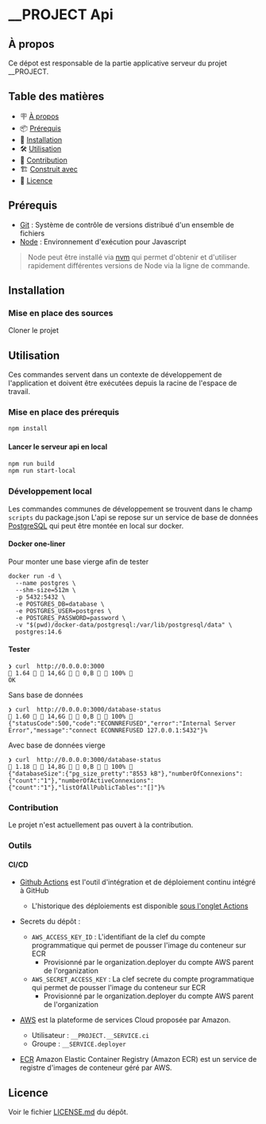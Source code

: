 <!-- VARIABLES
__SERVICE
__PROJECT
__REPOSITORY
__ORGANIZATION
-->

# __PROJECT Api

## À propos

Ce dépot est responsable de la partie applicative serveur du projet __PROJECT.

## Table des matières

- 🪧 [À propos](#à-propos)
- 📦 [Prérequis](#prérequis)
- 🚀 [Installation](#installation)
- 🛠️ [Utilisation](#utilisation)
- 🤝 [Contribution](#contribution)
- 🏗️ [Construit avec](#construit-avec)
- 📝 [Licence](#licence)

## Prérequis

- [Git](https://git-scm.com/) : Système de contrôle de versions distribué d'un ensemble de fichiers
- [Node](https://nodejs.org/) : Environnement d'exécution pour Javascript

> Node peut être installé via [nvm](https://github.com/nvm-sh/nvm) qui permet d'obtenir et d'utiliser rapidement différentes versions de Node via la ligne de commande.

## Installation

### Mise en place des sources

Cloner le projet

## Utilisation

Ces commandes servent dans un contexte de développement de l'application et doivent être exécutées depuis la racine de l'espace de travail.

### Mise en place des prérequis

```bash
npm install
```

#### Lancer le serveur api en local

```bash
npm run build
npm run start-local
```

### Développement local

Les commandes communes de développement se trouvent dans le champ `scripts` du package.json
L'api se repose sur un service de base de données [PostgreSQL](https://www.postgresql.org/) qui peut être montée en local sur docker.

#### Docker one-liner

Pour monter une base vierge afin de tester

```shell
docker run -d \
  --name postgres \
  --shm-size=512m \
  -p 5432:5432 \
  -e POSTGRES_DB=database \
  -e POSTGRES_USER=postgres \
  -e POSTGRES_PASSWORD=password \
  -v "$(pwd)/docker-data/postgresql:/var/lib/postgresql/data" \
  postgres:14.6
```

#### Tester

```shell
❯ curl  http://0.0.0.0:3000                                                                                                                                                                                                                                                1.64   14,6G   0,B   100% 
OK
```

Sans base de données
```shell
❯ curl  http://0.0.0.0:3000/database-status                                                                                                                                                                                                                                1.60   14,6G   0,B   100% 
{"statusCode":500,"code":"ECONNREFUSED","error":"Internal Server Error","message":"connect ECONNREFUSED 127.0.0.1:5432"}%
```

Avec base de données vierge
```shell
❯ curl  http://0.0.0.0:3000/database-status                                                                                                                                                                                                                                1.18   14,8G   0,B   100% 
{"databaseSize":{"pg_size_pretty":"8553 kB"},"numberOfConnexions":{"count":"1"},"numberOfActiveConnexions":{"count":"1"},"listOfAllPublicTables":"[]"}%
```

### Contribution

Le projet n'est actuellement pas ouvert à la contribution.

### Outils
#### CI/CD

- [Github Actions](https://docs.github.com/en/actions) est l'outil d'intégration et de déploiement continu intégré à GitHub
    - L'historique des déploiements est disponible [sous l'onglet Actions](https://github.com/__ORGANIZATION/__REPOSITORY/actions/)
  
- Secrets du dépôt :
    - `AWS_ACCESS_KEY_ID` : L'identifiant de la clef du compte programmatique qui permet de pousser l'image du conteneur sur ECR
      - Provisionné par le organization.deployer du compte AWS parent de l'organization
    - `AWS_SECRET_ACCESS_KEY` : La clef secrete du compte programmatique qui permet de pousser l'image du conteneur sur ECR
        - Provisionné par le organization.deployer du compte AWS parent de l'organization

- [AWS](https://aws.amazon.com/) est la plateforme de services Cloud proposée par Amazon.
    - Utilisateur : `__PROJECT.__SERVICE.ci`
    - Groupe : `__SERVICE.deployer`
  
- [ECR](https://docs.aws.amazon.com/AmazonECR/latest/userguide/what-is-ecr.html) Amazon Elastic Container Registry (Amazon ECR) est un service de registre d'images de conteneur géré par AWS.


## Licence

Voir le fichier [LICENSE.md](./LICENSE.md) du dépôt.
